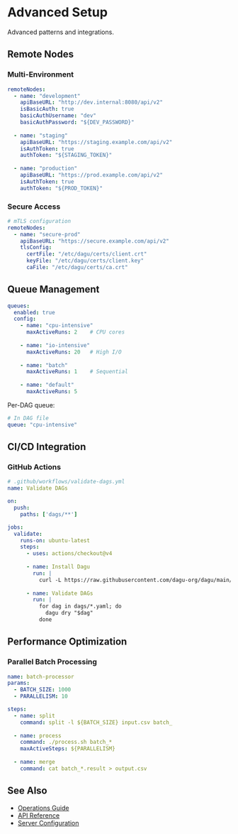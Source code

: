 # Advanced Setup

Advanced patterns and integrations.

## Remote Nodes

### Multi-Environment

```yaml
remoteNodes:
  - name: "development"
    apiBaseURL: "http://dev.internal:8080/api/v2"
    isBasicAuth: true
    basicAuthUsername: "dev"
    basicAuthPassword: "${DEV_PASSWORD}"
    
  - name: "staging"
    apiBaseURL: "https://staging.example.com/api/v2"
    isAuthToken: true
    authToken: "${STAGING_TOKEN}"
    
  - name: "production"
    apiBaseURL: "https://prod.example.com/api/v2"
    isAuthToken: true
    authToken: "${PROD_TOKEN}"
```

### Secure Access

```yaml
# mTLS configuration
remoteNodes:
  - name: "secure-prod"
    apiBaseURL: "https://secure.example.com/api/v2"
    tlsConfig:
      certFile: "/etc/dagu/certs/client.crt"
      keyFile: "/etc/dagu/certs/client.key"
      caFile: "/etc/dagu/certs/ca.crt"
```

## Queue Management

```yaml
queues:
  enabled: true
  config:
    - name: "cpu-intensive"
      maxActiveRuns: 2    # CPU cores
      
    - name: "io-intensive"
      maxActiveRuns: 20   # High I/O
      
    - name: "batch"
      maxActiveRuns: 1    # Sequential
      
    - name: "default"
      maxActiveRuns: 5
```

Per-DAG queue:
```yaml
# In DAG file
queue: "cpu-intensive"
```

## CI/CD Integration

### GitHub Actions

```yaml
# .github/workflows/validate-dags.yml
name: Validate DAGs

on:
  push:
    paths: ['dags/**']

jobs:
  validate:
    runs-on: ubuntu-latest
    steps:
      - uses: actions/checkout@v4
      
      - name: Install Dagu
        run: |
          curl -L https://raw.githubusercontent.com/dagu-org/dagu/main/scripts/installer.sh | bash
          
      - name: Validate DAGs
        run: |
          for dag in dags/*.yaml; do
            dagu dry "$dag"
          done
```

## Performance Optimization

### Parallel Batch Processing

```yaml
name: batch-processor
params:
  - BATCH_SIZE: 1000
  - PARALLELISM: 10

steps:
  - name: split
    command: split -l ${BATCH_SIZE} input.csv batch_
    
  - name: process
    command: ./process.sh batch_*
    maxActiveSteps: ${PARALLELISM}
    
  - name: merge
    command: cat batch_*.result > output.csv
```

## See Also

- [Operations Guide](/configurations/operations)
- [API Reference](/reference/api)
- [Server Configuration](/configurations/server)
